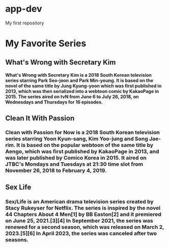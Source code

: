 # app-dev
My first repository
# My Favorite Series
## What's Wrong with Secretary Kim
#### What's Wrong with Secretary Kim is a 2018 South Korean television series starring Park Seo-joon and Park Min-young. It is based on the novel of the same title by Jung Kyung-yoon which was first published in 2013, which was then serialized into a webtoon comic by KakaoPage in 2015. The series aired on tvN from June 6 to July 26, 2018, on Wednesdays and Thursdays for 16 episodes.
## Clean It With Passion
### Clean with Passion for Now is a 2018 South Korean television series starring Yoon Kyun-sang, Kim Yoo-jung and Song Jae-rim. It is based on the popular webtoon of the same title by Aengo, which was first published by KakaoPage in 2013, and was later published by Comico Korea in 2015. It aired on JTBC's Mondays and Tuesdays at 21:30 time slot from November 26, 2018 to February 4, 2019.
## Sex Life
### Sex/Life is an American drama television series created by Stacy Rukeyser for Netflix. The series is inspired by the novel 44 Chapters About 4 Men[1] by BB Easton[2] and it premiered on June 25, 2021.[3][4] In September 2021, the series was renewed for a second season, which was released on March 2, 2023.[5][6] In April 2023, the series was canceled after two seasons.
